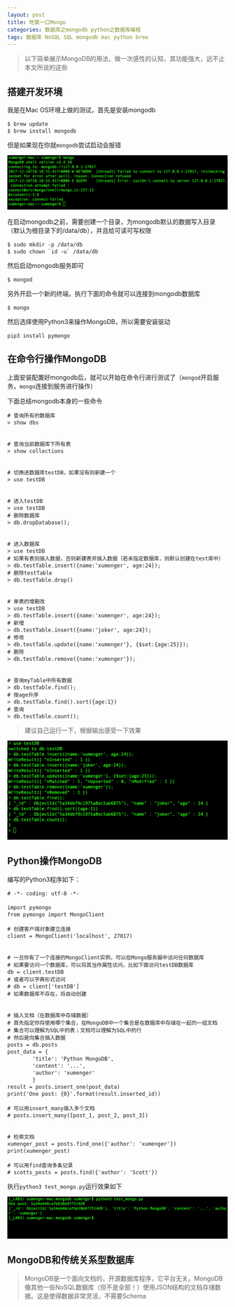 ```yaml
---
layout: post
title: 吃第一口Mongo
categories: 数据库之mongodb python之数据库编程
tags: 数据库 NoSQL SQL mongodb mac python brew
---
```


>以下简单展示MongoDB的用法，做一次感性的认知，其功能强大，远不止本文所说的这些

## 搭建开发环境

我是在Mac OS环境上做的测试，首先是安装mongodb

```
$ brew update
$ brew install mongodb
```

但是如果现在你就`mongodb`尝试启动会报错

![image](../media/image/2017-12-16/01.png)

在启动mongodb之前，需要创建一个目录，为mongodb默认的数据写入目录（默认为根目录下的/data/db），并且给可读可写权限

```
$ sudo mkdir -p /data/db
$ sudo chown `id -u` /data/db
```

然后启动mongodb服务即可

```
$ mongod
```

另外开启一个新的终端，执行下面的命令就可以连接到mongodb数据库

```
$ mongo
```

然后选择使用Python3来操作MongoDB，所以需要安装驱动

```
pip3 install pymongo
```

## 在命令行操作MongoDB

上面安装配置好mongodb后，就可以开始在命令行进行测试了（`mongod`开启服务，`mongo`连接到服务进行操作）

下面总结mongodb本身的一些命令

```
# 查询所有的数据库
> show dbs


# 查询当前数据库下所有表
> show collections


# 切换进数据库testDB，如果没有则新建一个
> use testDB


# 进入testDB
> use testDB
# 删除数据库
> db.dropDatabase();


# 进入数据库
> use testDB
# 如果有表则插入数据，否则新建表并插入数据（若未指定数据库，则默认创建在test库中）
> db.testTable.insert({name:'xumenger', age:24});
# 删除testTable
> db.testTable.drop()


# 单表的增删改
> use testDB
> db.testTable.insert({name:'xumenger', age:24});
# 新增
> db.testTable.insert({name:'joker', age:24});
# 修改
> db.testTable.update({name:'xumenger'}, {$set:{age:25}});
# 删除
> db.testTable.remove({name:'xumenger'});


# 查询myTable中所有数据
> db.testTable.find();
# 按age升序
> db.testTable.find().sort({age:1})
# 查询
> db.testTable.count();
```

>建议自己运行一下，根据输出感受一下效果

![image](../media/image/2017-12-16/02.png)

## Python操作MongoDB

编写的Python3程序如下：

```
# -*- coding: utf-8 -*-

import pymongo
from pymongo import MongoClient

# 创建客户端对象建立连接
client = MongoClient('localhost', 27017)


# 一旦你有了一个连接的MongoClient实例，可以在Mongo服务器中访问任何数据库
# 如果要访问一个数据库，可以将其当作属性访问，比如下面访问testDB数据库
db = client.testDB
# 或者可以字典形式访问
# db = client['testDB']
# 如果数据库不存在，将自动创建


# 插入文档（在数据库中存储数据）
# 首先指定你将使用哪个集合，在MongoDB中一个集合是在数据库中存储在一起的一组文档
# 集合可以理解为SQL中的表；文档可以理解为SQL中的行
# 然后是向集合插入数据
posts = db.posts
post_data = {
        'title': 'Python MongoDB',
        'content': '...',
        'author': 'xumenger'
        }
result = posts.insert_one(post_data)
print('One post: {0}'.format(result.inserted_id))

# 可以用insert_many插入多个文档
# posts.insert_many([post_1, post_2, post_3])


# 检索文档
xumenger_post = posts.find_one({'author': 'xumenger'})
print(xumenger_post)

# 可以用find查询多条记录
# scotts_posts = posts.find({'author': 'Scott'})

```

执行`python3 test_mongo.py`运行效果如下

![image](../media/image/2017-12-16/03.png)

## MongoDB和传统关系型数据库

>MongoDB是一个面向文档的，开源数据库程序，它平台无关。MongoDB像其他一些NoSQL数据库（但不是全部！）使用JSON结构的文档存储数据。这是使得数据非常灵活，不需要Schema

